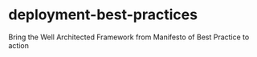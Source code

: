 # deployment-best-practices
Bring the Well Architected Framework from Manifesto of Best Practice to action
